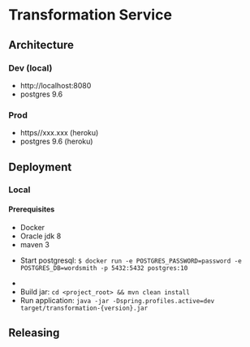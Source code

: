 # Transformation Service

## Architecture

### Dev (local)

* http://localhost:8080
* postgres 9.6

### Prod

* https//xxx.xxx (heroku)
* postgres 9.6 (heroku)

## Deployment

### Local

#### Prerequisites

* Docker
* Oracle jdk 8
* maven 3

- Start postgresql: `$ docker run -e POSTGRES_PASSWORD=password -e POSTGRES_DB=wordsmith -p 5432:5432 postgres:10`
* 
* Build jar: `cd <project_root> && mvn clean install` 
* Run application: `java -jar -Dspring.profiles.active=dev target/transformation-{version}.jar`

## Releasing

